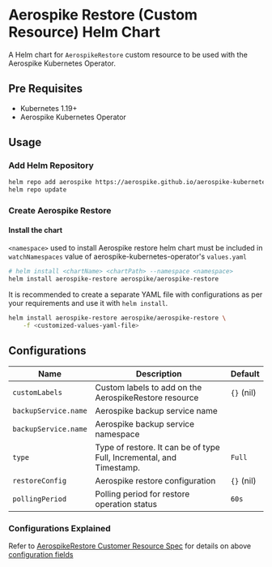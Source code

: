 # Aerospike Restore (Custom Resource) Helm Chart

A Helm chart for `AerospikeRestore` custom resource to be used with the Aerospike Kubernetes Operator.

## Pre Requisites

- Kubernetes 1.19+
- Aerospike Kubernetes Operator

## Usage

### Add Helm Repository

```sh
helm repo add aerospike https://aerospike.github.io/aerospike-kubernetes-enterprise
helm repo update
```

### Create Aerospike Restore

#### Install the chart

`<namespace>` used to install Aerospike restore helm chart must be included in `watchNamespaces` value of
aerospike-kubernetes-operator's `values.yaml`

```sh
# helm install <chartName> <chartPath> --namespace <namespace>
helm install aerospike-restore aerospike/aerospike-restore
```

It is recommended to create a separate YAML file with configurations as per your requirements and use it
with `helm install`.

```sh
helm install aerospike-restore aerospike/aerospike-restore \
    -f <customized-values-yaml-file>
```

## Configurations

| Name                 | Description                                                          | Default    |
|----------------------|----------------------------------------------------------------------|------------|
| `customLabels`       | Custom labels to add on the AerospikeRestore resource                | `{}` (nil) |
| `backupService.name` | Aerospike backup service name                                        |            |
| `backupService.name` | Aerospike backup service namespace                                   |            |
| `type`               | Type of restore. It can be of type Full, Incremental, and Timestamp. | `Full`     |
| `restoreConfig`      | Aerospike restore configuration                                      | `{}` (nil) |
| `pollingPeriod`      | Polling period for restore operation status                          | `60s`      |

### Configurations Explained
Refer
to [AerospikeRestore Customer Resource Spec](https://aerospike.com/docs/cloud/kubernetes/operator/backup-and-restore/restore-configuration#spec)
for details on above [configuration fields](#Configurations)
